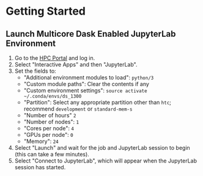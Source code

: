 # Getting Started

## Launch Multicore Dask Enabled JupyterLab Environment

1. Go to the [HPC Portal](https://hpc.smu.edu) and log in.
2. Select "Interactive Apps" and then "JupyterLab".
3. Set the fields to:
   * "Additional environment modules to load": `python/3`
   * "Custom module paths": Clear the contents if any
   * "Custom environment settings": `source activate ~/.conda/envs/ds_1300`
   * "Partition": Select any appropriate partition other than `htc`; recommend `development` or `standard-mem-s`
   * "Number of hours" `2`
   * "Number of nodes": `1`
   * "Cores per node": `4`
   * "GPUs per node": `0`
   * "Memory": `24`
4. Select "Launch" and wait for the job and JupyterLab session to begin (this can take a few minutes).
5. Select "Connect to JupyterLab", which will appear when the JupyterLab session has started.

